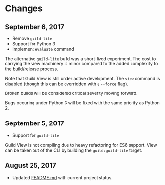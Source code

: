 # Changes

## September 6, 2017

- Remove `guild-lite`
- Support for Python 3
- Implement `evaluate` command

The alternative `guild-lite` build was a short-lived experiment. The
cost to carrying the view machinery is minor compared to the added
complexity to the build/release process.

Note that Guild View is still under active development. The `view`
command is disabled (though this can be overridden with a `--force`
flag).

Broken builds will be considered critical severity moving forward.

Bugs occuring under Python 3 will be fixed with the same priority as
Python 2.

## September 5, 2017

- Support for `guild-lite`

Guild View is not compiling due to heavy refactoring for ES6
support. View can be taken out of the CLI by building the
`guild:guild-lite` target.

## August 25, 2017

- Updated [README.md](README.md) with current project status.
